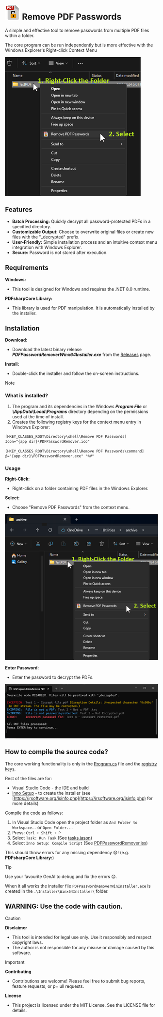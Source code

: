 
#  ![main image](./images/nS48.png) Remove PDF Passwords 

A simple and effective tool to remove passwords from multiple PDF files within a folder. 

The core program can be run independently but is more effective with the Windows Explorer's Right-click Context Menu

![main image](./images/ContextMenu.png) 


## Features

* **Batch Processing:** Quickly decrypt all password-protected PDFs in a specified directory.
* **Customizable Output:** Choose to overwrite original files or create new files with the "_decrypted" prefix.  
* **User-Friendly:** Simple installation process and an intuitive context menu integration with Windows Explorer.
* **Secure:** Password is not stored after execution.



## Requirements

**Windows:** 
- This tool is designed for Windows and requires the .NET 8.0 runtime.

**PDFsharpCore Library:** 
- This library is used for PDF manipulation. It is automatically installed by the installer.



## Installation

**Download:** 
- Download the latest binary release **_PDFPasswordRemoverWinx64Installer.exe_** from the [Releases](./../../releases) page.

**Install:** 
- Double-click the installer and follow the on-screen instructions. 

> [!NOTE]
> ### What is installed?
> 1. The program and its dependencies in the Windows **_Program File_** or **_<Users>\AppData\Local\Programs_** directory depending on the permissions used at the time of install.
> 2. Creates the following registry keys for the context menu entry in Windows Explorer:
> ```
> [HKEY_CLASSES_ROOT\Directory\shell\Remove PDF Passwords]
> Icon="{app dir}\PDFPasswordRemover.ico"
>
> [HKEY_CLASSES_ROOT\Directory\shell\Remove PDF Passwords\command]
> @="{app dir}\PDFPasswordRemover.exe" "%V"
> ```

### Usage

**Right-Click:** 
- Right-click on a folder containing PDF files in the Windows Explorer.

**Select:** 
- Choose "Remove PDF Passwords" from the context menu.

![Context menu](./images/ContextMenuExplorer.png) 

**Enter Password:** 
- Enter the password to decrypt the PDFs.

![Demo run](./images/Demo.png) 

## How to compile the source code?
The core working functionality is only in the [Program.cs](Program.cs) file and the [registry keys](./Installer/ContextMenu.reg). 

Rest of the files are for:
- Visual Studio Code - the IDE and build 
- [Inno Setup](/Installer/PDFPasswordRemover.iss) - to create the installer (see  [https://jrsoftware.org/isinfo.php](https://jrsoftware.org/isinfo.php) for more details)

Compile the code as follows: 
1. In Visual Studio Code open the project folder as  `And Folder to Workspace..` or `Open Folder...`
2. Press: `Ctrl + Shift + P`
3. Select `Task: Run Task` (See [tasks.jason](./.vscode/tasks.json))
4. Select `Inno Setup: Compile Script` (See [PDFPasswordRemover.iss](./Installer/PDFPasswordRemover.iss))

This should throw errors for any missing dependency 😄! (e.g. **PDFsharpCore Library:**) 

> [!TIP]
> Use your favourite GenAI to debug and fix the errors 😊.

When it all works the installer file `PDFPasswordRemoverWinInstaller.exe` is created in the `.\Installer\Winx64Installer\` folder. 


## WARNING: Use the code with caution.

> [!CAUTION]
> **Disclaimer**
> - This tool is intended for legal use only. Use it responsibly and respect copyright laws.
> - The author is not responsible for any misuse or damage caused by this software.

> [!IMPORTANT] 
> **Contributing**
> - Contributions are welcome! Please feel free to submit bug reports, feature requests, or p= ull requests.
>
> **License**
> - This project is licensed under the MIT License. See the LICENSE file for details.
